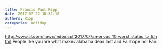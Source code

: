 ```yaml
---
title: Francis Paul Ripp
date: 2017-07-22 18:32:18
authors: Ripp
categories: Holiday
---
```


 http://www.al.com/news/index.ssf/2017/07/americas_10_worst_states_to_li.html People like you are what makes alabama dead last and Fairhope not Fair.